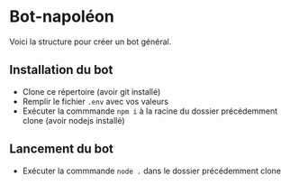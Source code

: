 # Bot-napoléon

Voici la structure pour créer un bot général.

## Installation du bot

- Clone ce répertoire (avoir git installé)
- Remplir le fichier `.env` avec vos valeurs
- Exécuter la commmande `npm i` à la racine du dossier précédemment clone (avoir nodejs installé)

## Lancement du bot

- Exécuter la commmande `node .` dans le dossier précédemment clone
